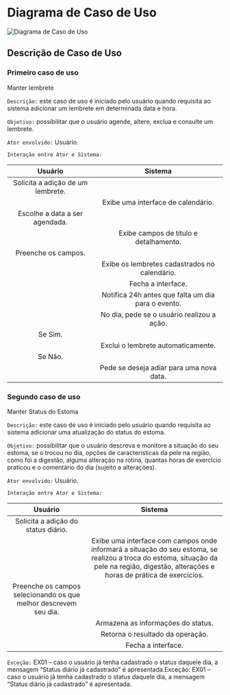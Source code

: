 # Diagrama de Caso de Uso

![Diagrama de Caso de Uso](/img/diagramacasodeuso.png)

## Descrição de Caso de Uso

### Primeiro caso de uso

Manter lembrete

``Descrição:`` este caso de uso é iniciado pelo usuário quando requisita ao sistema adicionar um lembrete em determinada data e hora.

``Objetivo:`` possibilitar que o usuário agende, altere, exclua e consulte um lembrete.

``Ator envolvido:`` Usuário.

``Interação entre Ator e Sistema:``

|     Usuário     |       Sistema       |  
| :-----------: | :-----------------: | 
| Solicita a adição de um lembrete. | |
|  | Exibe uma interface de calendário. |
| Escolhe a data a ser agendada. |  |
|  | Exibe campos de título e detalhamento. |
| Preenche os campos. |  |
|  | Exibe os lembretes cadastrados no calendário. |
|  | Fecha a interface. |
|  | Notifica 24h antes que falta um dia para o evento. |
|  | No dia, pede se o usuário realizou a ação. |
| Se Sim. |  |
|  | Exclui o lembrete automaticamente. |
| Se Não. |  |
|  | Pede se deseja adiar para uma nova data. |

### Segundo caso de uso

Manter Status do Estoma

``Descrição:`` este caso de uso é iniciado pelo usuário quando requisita ao sistema adicionar uma atualização do status do estoma.

``Objetivo:`` possibilitar que o usuário descreva e monitore a situação do seu estoma, se o trocou no dia, opções de características da pele na região, como foi a digestão, alguma alteração na rotina, quantas horas de exercício praticou e o comentário do dia (sujeito a alterações).

``Ator envolvido:`` Usuário.

``Interação entre Ator e Sistema:``

|     Usuário     |       Sistema       |  
| :-----------: | :-----------------: | 
| Solicita a adição do status diário. | |
|  | Exibe uma interface com campos onde informará a situação do seu estoma, se realizou a troca do estoma, situação da pele na região, digestão, alterações e horas de prática de exercícios. |
| Preenche os campos selecionando os que melhor descrevem seu dia. |  |
|  | Armazena as informações do status. |
|  | Retorna o resultado da operação. |
|  | Fecha a interface. |

``Exceção:`` EX01 – caso o usuário já tenha cadastrado o status daquele dia, a mensagem “Status diário já cadastrado” é apresentada.Exceção: EX01 – caso o usuário já tenha cadastrado o status daquele dia, a mensagem “Status diário já cadastrado” é apresentada.